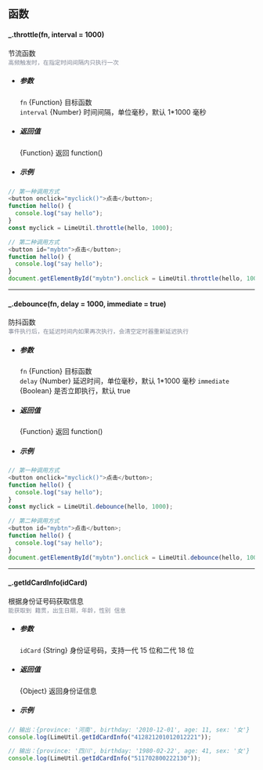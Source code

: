 ## 函数

#### \_.throttle(fn, interval = 1000)

节流函数  
<span style="color:#808695">`高频触发时，在指定时间间隔内只执行一次`</span>

- ##### 参数

  `fn` {Function} 目标函数  
  `interval` {Number} 时间间隔，单位毫秒，默认 1\*1000 毫秒

- ##### 返回值

  {Function} 返回 function()

- ##### 示例

```javascript
// 第一种调用方式
<button onclick="myclick()">点击</button>;
function hello() {
  console.log("say hello");
}
const myclick = LimeUtil.throttle(hello, 1000);

// 第二种调用方式
<button id="mybtn">点击</button>;
function hello() {
  console.log("say hello");
}
document.getElementById("mybtn").onclick = LimeUtil.throttle(hello, 1000);
```

---

#### \_.debounce(fn, delay = 1000, immediate = true)

防抖函数  
<span style="color:#808695">`事件执行后，在延迟时间内如果再次执行，会清空定时器重新延迟执行`</span>

- ##### 参数

  `fn` {Function} 目标函数  
  `delay` {Number} 延迟时间，单位毫秒，默认 1\*1000 毫秒
  `immediate` {Boolean} 是否立即执行，默认 true

- ##### 返回值

  {Function} 返回 function()

- ##### 示例

```javascript
// 第一种调用方式
<button onclick="myclick()">点击</button>;
function hello() {
  console.log("say hello");
}
const myclick = LimeUtil.debounce(hello, 1000);

// 第二种调用方式
<button id="mybtn">点击</button>;
function hello() {
  console.log("say hello");
}
document.getElementById("mybtn").onclick = LimeUtil.debounce(hello, 1000);
```

---

#### \_.getIdCardInfo(idCard)

根据身份证号码获取信息  
<span style="color:#808695">`能获取到 籍贯，出生日期，年龄，性别 信息`</span>

- ##### 参数

  `idCard` {String} 身份证号码，支持一代 15 位和二代 18 位

- ##### 返回值

  {Object} 返回身份证信息

- ##### 示例

```javascript
// 输出：{province: '河南', birthday: '2010-12-01', age: 11, sex: '女'}
console.log(LimeUtil.getIdCardInfo("412821201012012221"));

// 输出：{province: '四川', birthday: '1980-02-22', age: 41, sex: '女'}
console.log(LimeUtil.getIdCardInfo("511702800222130"));
```
